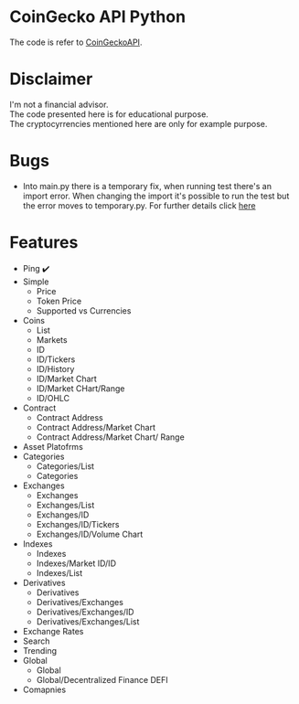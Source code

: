 # CoinGecko API Python

The code is refer to [CoinGeckoAPI](https://www.coingecko.com/pt/api/documentation).  

# Disclaimer  

I'm not a financial advisor.  
The code presented here is for educational purpose.  
The cryptocyrrencies mentioned here are only for example purpose.  

# Bugs  
- Into main.py there is a temporary fix, when running test there's an 
import error. When changing the import it's possible to run the test
but the error moves to temporary.py. For further details click 
[here](https://stackoverflow.com/questions/71875011/python-modulenotfounderror-when-importing-a-package/71886894#71886894)  

# Features  

- Ping :heavy_check_mark:<br />
- Simple<br />
    - Price<br />
    - Token Price<br />
    - Supported vs Currencies<br />
- Coins<br />
    - List<br />
    - Markets<br />
    - ID<br />
    - ID/Tickers<br />
    - ID/History<br />
    - ID/Market Chart<br />
    - ID/Market CHart/Range<br />
    - ID/OHLC<br />
- Contract<br />
    - Contract Address<br />
    - Contract Address/Market Chart<br />
    - Contract Address/Market Chart/ Range<br />
- Asset Platofrms<br />
- Categories<br />
    - Categories/List<br />
    - Categories<br />
- Exchanges<br />
    - Exchanges<br />
    - Exchanges/List<br />
    - Exchanges/ID<br />
    - Exchanges/ID/Tickers<br />
    - Exchanges/ID/Volume Chart<br />
- Indexes<br />
    - Indexes<br />
    - Indexes/Market ID/ID<br />
    - Indexes/List<br />
- Derivatives<br />
    - Derivatives<br />
    - Derivatives/Exchanges<br />
    - Derivatives/Exchanges/ID<br />
    - Derivatives/Exchanges/List<br />
- Exchange Rates<br />
- Search<br />
- Trending<br />
- Global<br />
    - Global<br />
    - Global/Decentralized Finance DEFI<br />
- Comapnies<br />
